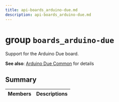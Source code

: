 ```yaml
---
title: api-boards_arduino-due.md
description: api-boards_arduino-due.md
---
```

# group `boards_arduino-due` 

Support for the Arduino Due board.

**See also**: [Arduino Due Common](./doc/starlight-docs/src/content/docs/apidoc/api-undefined.md#group__boards__common__arduino__due) for details

## Summary

 Members                        | Descriptions                                
--------------------------------|---------------------------------------------

